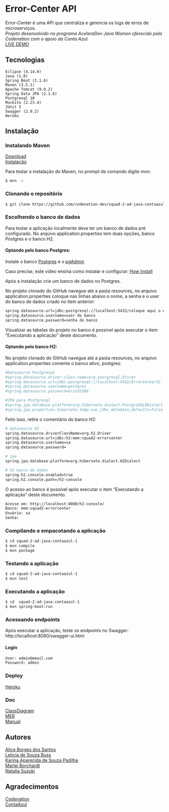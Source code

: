 # Error-Center API
Error-Center é uma API que centraliza e gerencia os logs de erros de microserviços. <br>
*Projeto desenvolvido no programa AceleraDev Java Women oferecido pela Codenation com o apoio da Conta Azul.* <br>
[LIVE DEMO](https://error-center-api.herokuapp.com/swagger-ui.html#/) <br> 

## Tecnologias
    Eclipse (4.14.0)
    Java (1.8)
    Spring Boot (2.1.6)
    Maven (3.5.1)
    Apache Tomcat (9.0.2)
    Spring Data JPA (2.1.6)
    Postgresql 10
    Mockito (2.23.4)
    JUnit 5 
    Swagger (2.9.2) 
    Heroku

## Instalação

### Instalando Maven
  [Download](https://maven.apache.org/download.cgi) <br>
  [Instalação](https://maven.apache.org/install.html)

  Para testar a instalação do Maven, no prompt de comando digite mvn:
```bash
$ mvn -v
```

### Clonando o repositório
```bash
$ git clone https://github.com/codenation-dev/squad-2-ad-java-contaazul-1.git
```

### Escolhendo o banco de dados
Para testar a aplicação localmente deve ter um banco de dados pré configurado. No arquivo application.properties tem duas opções, banco Postgres e o banco H2.

#### Optando pelo banco Postgres:
Instale o banco [Postgres](https://www.postgresql.org/download/) e o [pgAdmin](https://www.pgadmin.org/download/)

Caso precise, este vídeo ensina como instalar e configurar:
[How Install](https://www.youtube.com/watch?v=e1MwsT5FJRQ)

Após a instalação crie um banco de dados no Postgres.

No projeto clonado do GitHub navegue até a pasta resources, no arquivo application.properties coloque nas linhas abaixo o nome, a senha e o user do banco de dados criado no item anterior:
```bash
spring.datasource.url=jdbc:postgresql://localhost:5432/coloque aqui o nome do banco
spring.datasource.username=user do banco
spring.datasource.password=senha do banco
```
Visualizar as tabelas do projeto no banco é possível após executar o item “Executando a aplicação” deste documento. 

#### Optando pelo banco H2:
No projeto clonado do GitHub navegue até a pasta resources, no arquivo application.properties comente o banco ativo, postgres:
```bash
#Datasource Postgresql
#spring.datasource.driver-class-name=org.postgresql.Driver
#spring.datasource.url=jdbc:postgresql://localhost:5432/ErrorCenterV2
#spring.datasource.username=postgres
#spring.datasource.password=Urso32306

#JPA para Postgresql
#spring.jpa.database-platform=org.hibernate.dialect.PostgreSQL9Dialect
#spring.jpa.properties.hibernate.temp.use_jdbc_metadata_defaults=false
```

Feito isso, retire o comentário do banco H2:
```bash
# datasource H2
spring.datasource.driverClassName=org.h2.Driver
spring.datasource.url=jdbc:h2:mem:squad2-errorcenter
spring.datasource.username=sa
spring.datasource.password=

# jpa
spring.jpa.database-platform=org.hibernate.dialect.H2Dialect

# h2 banco de dados
spring.h2.console.enabled=true
spring.h2.console.path=/h2-console
```

O acesso ao banco é possível após executar o item “Executando a aplicação” deste documento. 
```bash
Acesse em: http://localhost:8080/h2-console/
Banco: mem:squad2-errorcenter
Usuário: sa
Senha:
```

### Compilando e empacotando a aplicação
```bash
$ cd squad-2-ad-java-contaazul-1
$ mvn compile
$ mvn package
```

### Testando a aplicação
```bash
$ cd squad-2-ad-java-contaazul-1
$ mvn test
```

### Executando a aplicação
```bash
$ cd  squad-2-ad-java-contaazul-1
$ mvn spring-boot:run
```

### Acessando endpoints
  Após executar a aplicação, teste os endpoints no Swagger:
  http://localhost:8080/swagger-ui.html

#### Login

```txt
User: admin@email.com
Password: admin
```

### Deploy

  [Heroku](https://error-center-api.herokuapp.com/swagger-ui.html#/)
  
### Doc
[ClassDiagram](https://github.com/codenation-dev/squad-2-ad-java-contaazul-1/blob/master/doc/ClassDiagram.jpg) <br>
[MER](https://github.com/codenation-dev/squad-2-ad-java-contaazul-1/blob/master/doc/MER.JPG) <br>
[Manual](https://github.com/codenation-dev/squad-2-ad-java-contaazul-1/blob/master/doc/Como%20testar%20a%20API.pdf) <br>
  
## Autores
  [Alice Borges dos Santos](https://www.linkedin.com/in/alice-borges/) <br>
  [Leticia de Souza Buss](https://www.linkedin.com/in/leticia-d-942652134/) <br>
  [Karina Aparecida de Souza Padilha](https://www.linkedin.com/in/karina-aparecida-de-souza-padilha-143951106/) <br>
  [Marlei Borchardt](https://www.linkedin.com/in/marlei-borchardt) <br>
  [Natalia Suzuki](https://www.linkedin.com/in/natalia-suzuki-210349108/) <br>

## Agradecimentos
  [Codenation](https://www.codenation.dev/)<br>
  [ContaAzul](https://contaazul.com/)
